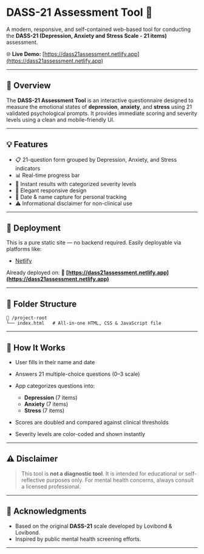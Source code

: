 # DASS-21 Assessment Tool 🧠

A modern, responsive, and self-contained web-based tool for conducting the **DASS-21 (Depression, Anxiety and Stress Scale - 21 items)** assessment.

🌐 **Live Demo:** [https://dass21assessment.netlify.app](https://dass21assessment.netlify.app)

---

## 📝 Overview

The **DASS-21 Assessment Tool** is an interactive questionnaire designed to measure the emotional states of **depression**, **anxiety**, and **stress** using 21 validated psychological prompts. It provides immediate scoring and severity levels using a clean and mobile-friendly UI.

---

## 💡 Features

* 📋 21-question form grouped by Depression, Anxiety, and Stress indicators
* 📊 Real-time progress bar
* 🚀 Instant results with categorized severity levels
* 🎨 Elegant responsive design
* 📅 Date & name capture for personal tracking
* ⚠️ Informational disclaimer for non-clinical use

---

## 🚀 Deployment

This is a pure static site — no backend required. Easily deployable via platforms like:

* [Netlify](https://netlify.com)

Already deployed on:
🔗 **[https://dass21assessment.netlify.app](https://dass21assessment.netlify.app)**

---

## 📂 Folder Structure

```
📁 /project-root
└── index.html   # All-in-one HTML, CSS & JavaScript file
```

---

## 🧠 How It Works

* User fills in their name and date
* Answers 21 multiple-choice questions (0–3 scale)
* App categorizes questions into:

  * **Depression** (7 items)
  * **Anxiety** (7 items)
  * **Stress** (7 items)
* Scores are doubled and compared against clinical thresholds
* Severity levels are color-coded and shown instantly

---

## ⚠️ Disclaimer

> This tool is **not a diagnostic tool**. It is intended for educational or self-reflective purposes only. For mental health concerns, always consult a licensed professional.

---

## 🙌 Acknowledgments

* Based on the original **DASS-21** scale developed by Lovibond & Lovibond.
* Inspired by public mental health screening efforts.

---
